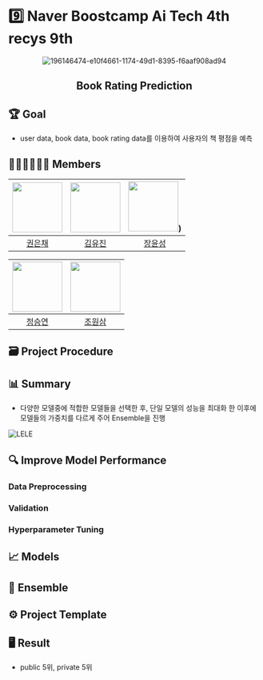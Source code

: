 # 9️⃣ Naver Boostcamp Ai Tech 4th recys 9th 
<div align="center">
 
![196146474-e10f4661-1174-49d1-8395-f6aaf908ad94](https://user-images.githubusercontent.com/46878756/200162322-8b15ce9a-1bc3-4340-ac39-d68373d1b43f.png)
 
## Book Rating Prediction
</div>

## 🏆️ Goal
- user data, book data, book rating data를 이용하여 사용자의 책 평점을 예측
## 👨🏽‍💻👩🏽‍💻 Members
| [<img src="https://avatars.githubusercontent.com/u/49949138?v=4" width="100px">](https://github.com/dmscornjs) | [<img src="https://avatars.githubusercontent.com/u/63237947?v=4" width="100px">](https://github.com/hello-im-yj) | [<img src="https://github.com/JangYunSeong.png" width="100px">](https://github.com/JangYunSeong)) |
| :--------------------------------------------------------------------------------------: | :----------------------------------------------------------------------------------------------: | :--------------------------------------------------------------------------------------: 
|                          [권은채](https://github.com/dmscornjs)                           |                            [김유진](https://github.com/hello-im-yj)                             |                        [장윤성](https://github.com/choimyungbin)                           |

| [<img src="https://avatars.githubusercontent.com/u/53855943?v=4" width="100px">](https://github.com/jq3219) | [<img src="https://avatars.githubusercontent.com/u/75313644?v=4" width="100px">](https://github.com/dnjstka0307) |
| :--------------------------------------------------------------------------------------: | :----------------------------------------------------------------------------------------------: |
|                          [정승연](https://github.com/jq3219)                           |                            [조원삼](https://github.com/dnjstka0307)  

## 🗃 Project Procedure 

## 📊 Summary
- 다양한 모델중에 적합한 모델들을 선택한 후, 단일 모델의 성능을 최대화 한 이후에 모델들의 가중치를 다르게 주어 Ensemble을 진행 

![LELE](https://user-images.githubusercontent.com/46878756/200163414-7b5976fe-4601-46f4-80b1-08b1252c0e1f.png)

## 🔍 Improve Model Performance
### Data Preprocessing

### Validation

### Hyperparameter Tuning

## 📈 Models

## 🧪 Ensemble

## ⚙ Project Template
## 🖥 Result
- public 5위, private 5위
